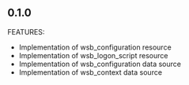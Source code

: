 ## 0.1.0 

FEATURES:
- Implementation of wsb_configuration resource
- Implementation of wsb_logon_script resource
- Implementation of wsb_configuration data source
- Implementation of wsb_context data source

